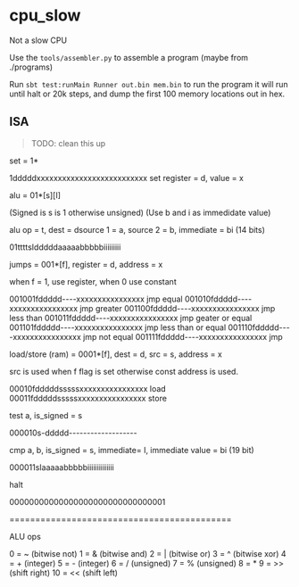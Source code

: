 # cpu_slow

Not a slow CPU

Use the `tools/assembler.py` to assemble a program (maybe from ./programs)

Run `sbt test:runMain Runner out.bin mem.bin` to run the program
it will run until halt or 20k steps, and dump the first 100 memory 
locations out in hex.

## ISA
> TODO: clean this up

set = 1*

1dddddxxxxxxxxxxxxxxxxxxxxxxxxxx set register = d, value = x

alu = 01*[s][I]

(Signed is s is 1 otherwise unsigned)
(Use b and i as immedidate value)

alu op = t, dest = dsource 1 = a, source 2 = b, immediate = bi (14 bits)

01ttttsIdddddaaaaabbbbbiiiiiiiii 

jumps = 001*[f], register = d, address = x

when f = 1, use register, when 0 use constant

001001fddddd----xxxxxxxxxxxxxxxx jmp equal
001010fddddd----xxxxxxxxxxxxxxxx jmp greater
001100fddddd----xxxxxxxxxxxxxxxx jmp less than
001011fddddd----xxxxxxxxxxxxxxxx jmp geater or equal
001101fddddd----xxxxxxxxxxxxxxxx jmp less than or equal
001110fddddd----xxxxxxxxxxxxxxxx jmp not equal
001111fddddd----xxxxxxxxxxxxxxxx jmp

load/store (ram) = 0001*[f], dest = d, src = s, address = x

src is used when f flag is set
otherwise const address is used.

00010fdddddsssssxxxxxxxxxxxxxxxx load
00011fdddddsssssxxxxxxxxxxxxxxxx store

test a, is_signed = s

000010s-ddddd-------------------

cmp a, b, is_signed = s, immediate= I, immediate value = bi (19 bit)

000011sIaaaaabbbbbiiiiiiiiiiiiii

halt

00000000000000000000000000000001

===========================================

ALU ops

0 = ~ (bitwise not)
1 = & (bitwise and)
2 = | (bitwise or)
3 = ^ (bitwise xor)
4 = + (integer)
5 = - (integer)
6 = / (unsigned)
7 = % (unsigned)
8 = *
9 = >> (shift right)
10 = << (shift left)